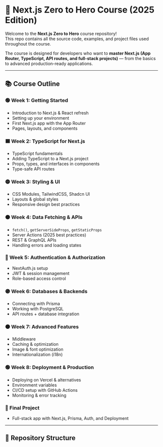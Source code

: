 # 🚀 Next.js Zero to Hero Course (2025 Edition)

Welcome to the **Next.js Zero to Hero** course repository!  
This repo contains all the source code, examples, and project files used throughout the course.  

The course is designed for developers who want to **master Next.js (App Router, TypeScript, API routes, and full-stack projects)** — from the basics to advanced production-ready applications.

---

## 📚 Course Outline

### 🟢 Week 1: Getting Started
- Introduction to Next.js & React refresh
- Setting up your environment
- First Next.js app with the App Router
- Pages, layouts, and components

### 🟦 Week 2: TypeScript for Next.js
- TypeScript fundamentals
- Adding TypeScript to a Next.js project
- Props, types, and interfaces in components
- Type-safe API routes

### 🟡 Week 3: Styling & UI
- CSS Modules, TailwindCSS, Shadcn UI
- Layouts & global styles
- Responsive design best practices

### 🟠 Week 4: Data Fetching & APIs
- `fetch()`, `getServerSideProps`, `getStaticProps`
- Server Actions (2025 best practices)
- REST & GraphQL APIs
- Handling errors and loading states

### 🔵 Week 5: Authentication & Authorization
- NextAuth.js setup
- JWT & session management
- Role-based access control

### 🟣 Week 6: Databases & Backends
- Connecting with Prisma
- Working with PostgreSQL
- API routes + database integration

### 🟤 Week 7: Advanced Features
- Middleware
- Caching & optimization
- Image & font optimization
- Internationalization (i18n)

### 🟢 Week 8: Deployment & Production
- Deploying on Vercel & alternatives
- Environment variables
- CI/CD setup with GitHub Actions
- Monitoring & error tracking

### 🎯 Final Project
- Full-stack app with Next.js, Prisma, Auth, and Deployment

---

## 📂 Repository Structure

